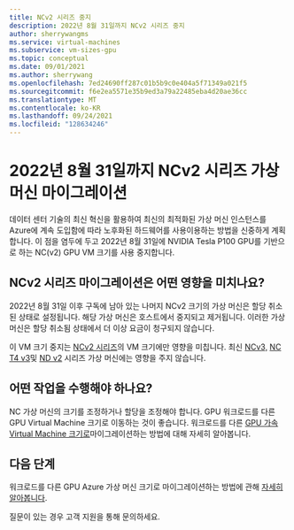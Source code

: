 ```yaml
---
title: NCv2 시리즈 중지
description: 2022년 8월 31일까지 NCv2 시리즈 중지
author: sherrywangms
ms.service: virtual-machines
ms.subservice: vm-sizes-gpu
ms.topic: conceptual
ms.date: 09/01/2021
ms.author: sherrywang
ms.openlocfilehash: 7ed24690ff287c01b5b9c0e404a5f71349a021f5
ms.sourcegitcommit: f6e2ea5571e35b9ed3a79a22485eba4d20ae36cc
ms.translationtype: MT
ms.contentlocale: ko-KR
ms.lasthandoff: 09/24/2021
ms.locfileid: "128634246"
---
```

# <a name="migrate-your-ncv2-series-virtual-machines-by-august-31-2022"></a>2022년 8월 31일까지 NCv2 시리즈 가상 머신 마이그레이션
데이터 센터 기술의 최신 혁신을 활용하여 최신의 최적화된 가상 머신 인스턴스를 Azure에 계속 도입함에 따라 노후화된 하드웨어를 사용이용하는 방법을 신중하게 계획합니다. 이 점을 염두에 두고 2022년 8월 31일에 NVIDIA Tesla P100 GPU를 기반으로 하는 NC(v2) GPU VM 크기를 사용 중지합니다. 

## <a name="how-does-the-ncv2-series-migration-affect-me"></a>NCv2 시리즈 마이그레이션은 어떤 영향을 미치나요?  

2022년 8월 31일 이후 구독에 남아 있는 나머지 NCv2 크기의 가상 머신은 할당 취소된 상태로 설정됩니다. 해당 가상 머신은 호스트에서 중지되고 제거됩니다. 이러한 가상 머신은 할당 취소됨 상태에서 더 이상 요금이 청구되지 않습니다. 

이 VM 크기 중지는 [NCv2 시리즈](ncv2-series.md)의 VM 크기에만 영향을 미칩니다. 최신 [NCv3,](ncv3-series.md) [NC T4 v3](nct4-v3-series.md)및 [ND v2](ndv2-series.md) 시리즈 가상 머신에는 영향을 주지 않습니다. 

## <a name="what-actions-should-i-take"></a>어떤 작업을 수행해야 하나요?  
NC 가상 머신의 크기를 조정하거나 할당을 조정해야 합니다. GPU 워크로드를 다른 GPU Virtual Machine 크기로 이동하는 것이 좋습니다. 워크로드를 다른 [GPU 가속 Virtual Machine 크기로](sizes-gpu.md)마이그레이션하는 방법에 대해 자세히 알아봅니다.

## <a name="next-steps"></a>다음 단계

워크로드를 다른 GPU Azure 가상 머신 크기로 마이그레이션하는 방법에 관해 [자세히 알아봅니다](n-series-migration.md). 

질문이 있는 경우 고객 지원을 통해 문의하세요.
